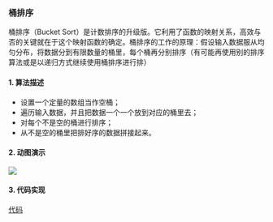 ### 桶排序
桶排序（Bucket Sort）是计数排序的升级版。它利用了函数的映射关系，高效与否的关键就在于这个映射函数的确定。桶排序的工作的原理：假设输入数据服从均匀分布，将数据分到有限数量的桶里，每个桶再分别排序（有可能再使用别的排序算法或是以递归方式继续使用桶排序进行排）
#### 1. 算法描述
* 设置一个定量的数组当作空桶；
* 遍历输入数据，并且把数据一个一个放到对应的桶里去；
* 对每个不是空的桶进行排序；
* 从不是空的桶里把排好序的数据拼接起来。 
#### 2. 动图演示
![](https://images2017.cnblogs.com/blog/849589/201710/849589-20171015232107090-1920702011.png)
#### 3. 代码实现
[代码](BucketSort.java)
